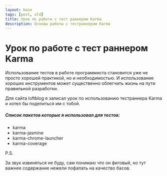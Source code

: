```yaml
---
layout: base
tags: [post, old]
title: Урок по работе с тест раннером Karma
description: Основы работы с тестраннером Karma
---
```


# Урок по работе с тест раннером Karma

Использование тестов в работе программиста становится уже не просто хорошей практикой, но и необходимостью. И использование хороших инструментов может существенно облегчить жизнь на пути правильной разработки.

Для сайта loftblog я записал урок по использованию тестраннера Karma и хотел бы поделиться им с тобой.


<lite-youtube videoid="0jFB32IT2u0"></lite-youtube>


##### Список пакетов которые я использовал для тестов:

- karma
- karma-jasmine
- karma-chrome-launcher
- karma-coverage

P.S.

За звук извиняться не буду, сам понимаю что он фиговый, но тут важнее содержание нежели пофапать на качество басов.